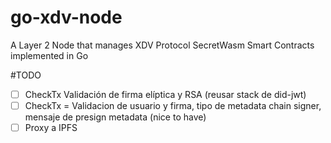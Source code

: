 # go-xdv-node
A Layer 2 Node that manages XDV Protocol SecretWasm Smart Contracts implemented in Go

#TODO
- [ ] CheckTx Validación de firma elíptica y RSA (reusar stack de did-jwt)
- [ ] CheckTx = Validacion de usuario y firma, tipo de metadata 
	chain signer, mensaje de presign metadata (nice to have) 
- [ ] Proxy a IPFS